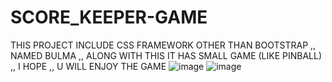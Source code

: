 # SCORE_KEEPER-GAME
THIS PROJECT INCLUDE CSS FRAMEWORK OTHER THAN BOOTSTRAP ,, NAMED BULMA ,, ALONG WITH THIS IT HAS SMALL GAME (LIKE PINBALL) ,, I HOPE ,, U WILL ENJOY THE GAME
![image](https://user-images.githubusercontent.com/66327225/118180471-2ec75500-b454-11eb-9304-c56cba5af187.png)
![image](https://user-images.githubusercontent.com/66327225/118180645-67ffc500-b454-11eb-9d79-591a7479fdf7.png)
